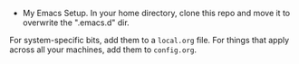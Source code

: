 * My Emacs Setup.
In your home directory, clone this repo and move it to overwrite the ".emacs.d" dir.

For system-specific bits, add them to a `local.org` file.  For things that apply across all your machines, add them to `config.org`.
